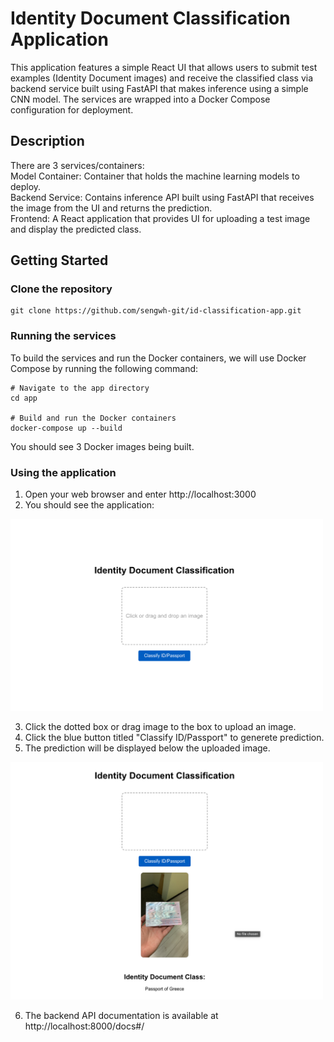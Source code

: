 # Identity Document Classification Application
This application features a simple React UI that allows users to submit test examples (Identity Document images) and receive the classified class via backend service built using FastAPI that makes inference using a simple CNN model. The services are wrapped into a Docker Compose configuration for deployment.

## Description
There are 3 services/containers: <br>
Model Container: Container that holds the machine learning models to deploy. <br>
Backend Service: Contains inference API built using FastAPI that receives the image from the UI and returns the prediction. <br>
Frontend: A React application that provides UI for uploading a test image and display the predicted class. <br>

## Getting Started
### Clone the repository
```
git clone https://github.com/sengwh-git/id-classification-app.git
```

### Running the services
To build the services and run the Docker containers, we will use Docker Compose by running the following command:
```
# Navigate to the app directory
cd app

# Build and run the Docker containers
docker-compose up --build
```

You should see 3 Docker images being built.

### Using the application
1. Open your web browser and enter http://localhost:3000
2. You should see the application:

<img src="home.png" width="500"/>

3. Click the dotted box or drag image to the box to upload an image.
4. Click the blue button titled "Classify ID/Passport" to generete prediction.
5. The prediction will be displayed below the uploaded image.

<img src="predict.png" width="500"/>

6. The backend API documentation is available at http://localhost:8000/docs#/